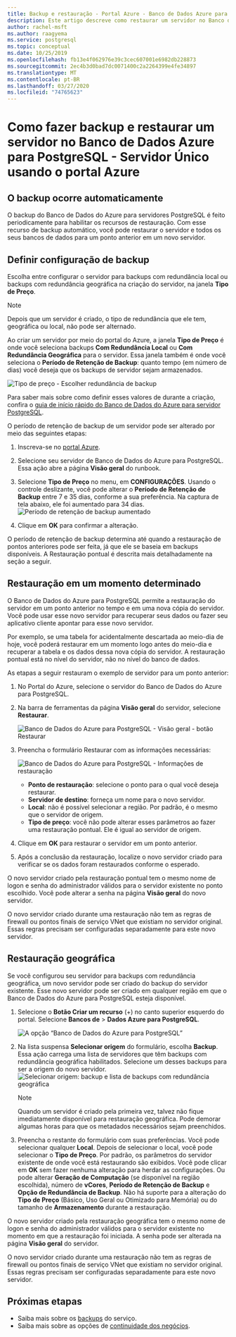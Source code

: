 ```yaml
---
title: Backup e restauração - Portal Azure - Banco de Dados Azure para PostgreSQL - Servidor Único
description: Este artigo descreve como restaurar um servidor no Banco de Dados Azure para PostgreSQL - Servidor Único usando o portal Azure.
author: rachel-msft
ms.author: raagyema
ms.service: postgresql
ms.topic: conceptual
ms.date: 10/25/2019
ms.openlocfilehash: fb13e4f062976e39c3cec607001e6982db228873
ms.sourcegitcommit: 2ec4b3d0bad7dc0071400c2a2264399e4fe34897
ms.translationtype: MT
ms.contentlocale: pt-BR
ms.lasthandoff: 03/27/2020
ms.locfileid: "74765623"
---
```

# <a name="how-to-backup-and-restore-a-server-in-azure-database-for-postgresql---single-server-using-the-azure-portal"></a>Como fazer backup e restaurar um servidor no Banco de Dados Azure para PostgreSQL - Servidor Único usando o portal Azure

## <a name="backup-happens-automatically"></a>O backup ocorre automaticamente
O backup do Banco de Dados do Azure para servidores PostgreSQL é feito periodicamente para habilitar os recursos de restauração. Com esse recurso de backup automático, você pode restaurar o servidor e todos os seus bancos de dados para um ponto anterior em um novo servidor.

## <a name="set-backup-configuration"></a>Definir configuração de backup

Escolha entre configurar o servidor para backups com redundância local ou backups com redundância geográfica na criação do servidor, na janela **Tipo de Preço**.

> [!NOTE]
> Depois que um servidor é criado, o tipo de redundância que ele tem, geográfica ou local, não pode ser alternado.
>

Ao criar um servidor por meio do portal do Azure, a janela **Tipo de Preço** é onde você seleciona backups **Com Redundância Local** ou **Com Redundância Geográfica** para o servidor. Essa janela também é onde você seleciona o **Período de Retenção de Backup**: quanto tempo (em número de dias) você deseja que os backups de servidor sejam armazenados.

   ![Tipo de preço - Escolher redundância de backup](./media/howto-restore-server-portal/pricing-tier.png)

Para saber mais sobre como definir esses valores de durante a criação, confira o [guia de início rápido do Banco de Dados do Azure para servidor PostgreSQL](quickstart-create-server-database-portal.md).

O período de retenção de backup de um servidor pode ser alterado por meio das seguintes etapas:
1. Inscreva-se no [portal Azure](https://portal.azure.com/).
2. Selecione seu servidor de Banco de Dados do Azure para PostgreSQL. Essa ação abre a página **Visão geral** do runbook.
3. Selecione **Tipo de Preço** no menu, em **CONFIGURAÇÕES**. Usando o controle deslizante, você pode alterar o **Período de Retenção de Backup** entre 7 e 35 dias, conforme a sua preferência.
Na captura de tela abaixo, ele foi aumentado para 34 dias.
![Período de retenção de backup aumentado](./media/howto-restore-server-portal/3-increase-backup-days.png)

4. Clique em **OK** para confirmar a alteração.

O período de retenção de backup determina até quando a restauração de pontos anteriores pode ser feita, já que ele se baseia em backups disponíveis. A Restauração pontual é descrita mais detalhadamente na seção a seguir. 

## <a name="point-in-time-restore"></a>Restauração em um momento determinado
O Banco de Dados do Azure para PostgreSQL permite a restauração do servidor em um ponto anterior no tempo e em uma nova cópia do servidor. Você pode usar esse novo servidor para recuperar seus dados ou fazer seu aplicativo cliente apontar para esse novo servidor.

Por exemplo, se uma tabela for acidentalmente descartada ao meio-dia de hoje, você poderá restaurar em um momento logo antes do meio-dia e recuperar a tabela e os dados dessa nova cópia do servidor. A restauração pontual está no nível do servidor, não no nível do banco de dados.

As etapas a seguir restauram o exemplo de servidor para um ponto anterior:
1. No Portal do Azure, selecione o servidor do Banco de Dados do Azure para PostgreSQL. 

2. Na barra de ferramentas da página **Visão geral** do servidor, selecione **Restaurar**.

   ![Banco de Dados do Azure para PostgreSQL - Visão geral - botão Restaurar](./media/howto-restore-server-portal/2-server.png)

3. Preencha o formulário Restaurar com as informações necessárias:

   ![Banco de Dados do Azure para PostgreSQL - Informações de restauração](./media/howto-restore-server-portal/3-restore.png)
   - **Ponto de restauração**: selecione o ponto para o qual você deseja restaurar.
   - **Servidor de destino**: forneça um nome para o novo servidor.
   - **Local**: não é possível selecionar a região. Por padrão, é o mesmo que o servidor de origem.
   - **Tipo de preço**: você não pode alterar esses parâmetros ao fazer uma restauração pontual. Ele é igual ao servidor de origem. 

4. Clique em **OK** para restaurar o servidor em um ponto anterior. 

5. Após a conclusão da restauração, localize o novo servidor criado para verificar se os dados foram restaurados conforme o esperado.

O novo servidor criado pela restauração pontual tem o mesmo nome de logon e senha do administrador válidos para o servidor existente no ponto escolhido. Você pode alterar a senha na página **Visão geral** do novo servidor.

O novo servidor criado durante uma restauração não tem as regras de firewall ou pontos finais de serviço VNet que existiam no servidor original. Essas regras precisam ser configuradas separadamente para este novo servidor.


## <a name="geo-restore"></a>Restauração geográfica

Se você configurou seu servidor para backups com redundância geográfica, um novo servidor pode ser criado do backup do servidor existente. Esse novo servidor pode ser criado em qualquer região em que o Banco de Dados do Azure para PostgreSQL esteja disponível.  

1. Selecione o **Botão Criar um recurso** (+) no canto superior esquerdo do portal. Selecione **Bancos de** > **Dados Azure para PostgreSQL**.

   ![A opção “Banco de Dados do Azure para PostgreSQL”](./media/howto-restore-server-portal/1-navigate-to-postgres.png)

2. Na lista suspensa **Selecionar origem** do formulário, escolha **Backup**. Essa ação carrega uma lista de servidores que têm backups com redundância geográfica habilitados. Selecione um desses backups para ser a origem do novo servidor.
   ![Selecionar origem: backup e lista de backups com redundância geográfica](./media/howto-restore-server-portal/2-georestore.png)

   > [!NOTE]
   > Quando um servidor é criado pela primeira vez, talvez não fique imediatamente disponível para restauração geográfica. Pode demorar algumas horas para que os metadados necessários sejam preenchidos.
   >

3. Preencha o restante do formulário com suas preferências. Você pode selecionar qualquer **Local**. Depois de selecionar o local, você pode selecionar o **Tipo de Preço**. Por padrão, os parâmetros do servidor existente de onde você está restaurando são exibidos. Você pode clicar em **OK** sem fazer nenhuma alteração para herdar as configurações. Ou pode alterar **Geração de Computação** (se disponível na região escolhida), número de **vCores**, **Período de Retenção de Backup** e **Opção de Redundância de Backup**. Não há suporte para a alteração do **Tipo de Preço** (Básico, Uso Geral ou Otimizado para Memória) ou do tamanho de **Armazenamento** durante a restauração.


O novo servidor criado pela restauração geográfica tem o mesmo nome de logon e senha do administrador válidos para o servidor existente no momento em que a restauração foi iniciada. A senha pode ser alterada na página **Visão geral** do servidor.

O novo servidor criado durante uma restauração não tem as regras de firewall ou pontos finais de serviço VNet que existiam no servidor original. Essas regras precisam ser configuradas separadamente para este novo servidor.


## <a name="next-steps"></a>Próximas etapas
- Saiba mais sobre os [backups](concepts-backup.md) do serviço.
- Saiba mais sobre as opções de [continuidade dos negócios](concepts-business-continuity.md).
